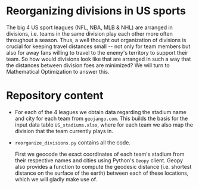 # Reorganizing divisions in US sports
The big 4 US sport leagues (NFL, NBA, MLB & NHL) are arranged in divisions, i.e. teams in the same division play each other more often throughout a season. Thus, a well thought out organization of divisions is crucial for keeping travel distances small -- not only for team members but also for away fans willing to travel to the enemy's territory to support their team.
So how would divisions look like that are arranged in such a way that the distances between division foes are minimized? We will turn to Mathematical Optimization to answer this.

# Repository content
- For each of the 4 leagues we obtain data regarding the stadium name and city for each team from `geojango.com`. This builds the basis for the input data table `US_stadiums.xlsx`, where for each team we also map the division that the team currently plays in. 
- `reorganize_divisions.py` contains all the code.

   First we geocode the exact coordinates of each team's stadium from their respective names and cities using Python's `Geopy` client. Geopy also provides a function to compute the geodesic distance (i.e. shortest distance on the surface of the earth) between each of these locations, which we will gladly make use of.
